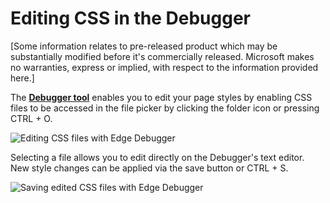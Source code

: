 # Editing CSS in the Debugger

[Some information relates to pre-released product which may be substantially modified before it's commercially released. Microsoft makes no warranties, express or implied, with respect to the information provided here.]

The [**Debugger tool**](./debugger/) enables you to edit your page styles by enabling CSS files to be accessed in the file picker by clicking the folder icon or pressing CTRL + O.

 ![Editing CSS files with Edge Debugger](../media/Edge_Debugger_css.png)

Selecting a file allows you to edit directly on the Debugger's text editor. New style changes can be applied via the save button or CTRL + S. 

 ![Saving edited CSS files with Edge Debugger](../media/Edge_Debugger_css_save.png)